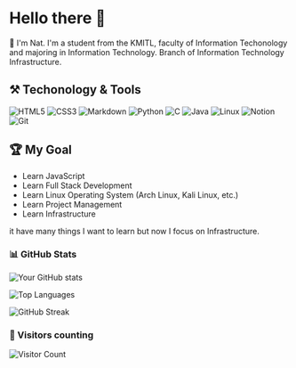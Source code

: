 # Hello there 👋

🧐 I'm Nat. I'm a student from the KMITL, faculty of Information Techonology and majoring in Information Technology. Branch of Information Technology Infrastructure.

## ⚒️ Techonology & Tools
![HTML5](https://img.shields.io/badge/HTML5-E34F26?style=flat-square&logo=html5&logoColor=white)
![CSS3](https://img.shields.io/badge/CSS3-1572B6?style=flat-square&logo=css3&logoColor=white)
![Markdown](https://img.shields.io/badge/Markdown-000000?style=flat-square&logo=markdown&logoColor=white)
![Python](https://img.shields.io/badge/Python-3776AB?style=flat-square&logo=python&logoColor=white)
![C](https://img.shields.io/badge/C-A8B9CC?style=flat-square&logo=c&logoColor=white)
![Java](https://img.shields.io/badge/Java-007396?style=flat-square&logo=java&logoColor=white)
![Linux](https://img.shields.io/badge/Linux-FCC624?style=flat-square&logo=linux&logoColor=black)
![Notion](https://img.shields.io/badge/Notion-000000?style=flat-square&logo=notion&logoColor=white)
![Git](https://img.shields.io/badge/Git-F05032?style=flat-square&logo=git&logoColor=white)

## 🏆 My Goal

- Learn JavaScript
- Learn Full Stack Development
- Learn Linux Operating System (Arch Linux, Kali Linux, etc.)
- Learn Project Management
- Learn Infrastructure

it have many things I want to learn but now I focus on Infrastructure.

### 📊 GitHub Stats
![Your GitHub stats](https://github-readme-stats.vercel.app/api?username=multi05369&show_icons=true&theme=radical)

![Top Languages](https://github-readme-stats.vercel.app/api/top-langs/?username=multi05369&layout=compact&theme=radical)

![GitHub Streak](https://github-readme-streak-stats.herokuapp.com/?user=multi05369&theme=radical)


### 🤩 Visitors counting
![Visitor Count](https://visitor-badge.laobi.icu/badge?page_id=multi05369.multi05369)

<!--
**multi05369/multi05369** is a ✨ _special_ ✨ repository because its `README.md` (this file) appears on your GitHub profile.

Here are some ideas to get you started:

- 🔭 I’m currently working on ...
- 🌱 I’m currently learning ...
- 👯 I’m looking to collaborate on ...
- 🤔 I’m looking for help with ...
- 💬 Ask me about ...
- 📫 How to reach me: ...
- 😄 Pronouns: ...
- ⚡ Fun fact: ...
-->
